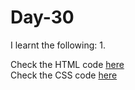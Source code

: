 # Day-30


I learnt the following:
1. 

Check the HTML code [here](./.html)  
Check the CSS code [here](./.css)